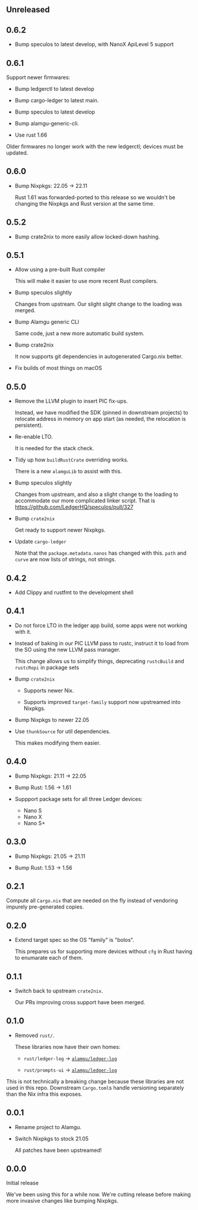 ## Unreleased

## 0.6.2

* Bump speculos to latest develop, with NanoX ApiLevel 5 support

## 0.6.1

Support newer firmwares:

* Bump ledgerctl to latest develop

* Bump cargo-ledger to latest main.

* Bump speculos to latest develop

* Bump alamgu-generic-cli.

* Use rust 1.66

Older firmwares no longer work with the new ledgerctl; devices must be updated.

## 0.6.0

* Bump Nixpkgs: 22.05 -> 22.11

  Rust 1.61 was forwarded-ported to this release so we wouldn't be changing the Nixpkgs and Rust version at the same time.

## 0.5.2

* Bump crate2nix to more easily allow locked-down hashing.

## 0.5.1

* Allow using a pre-built Rust compiler

  This will make it easier to use more recent Rust compilers.

* Bump speculos slightly

  Changes from upstream. Our slight slight change to the loading was merged.

* Bump Alamgu generic CLI

  Same code, just a new more automatic build system.

* Bump crate2nix

  It now supports git dependencies in autogenerated Cargo.nix better.

* Fix builds of most things on macOS

## 0.5.0

* Remove the LLVM plugin to insert PIC fix-ups.

  Instead, we have modified the SDK (pinned in downstream projects) to relocate address in memory on app start (as needed, the relocation is persistent).

* Re-enable LTO.

  It is needed for the stack check.

* Tidy up how `buildRustCrate` overriding works.

  There is a new `alamguLib` to assist with this.

* Bump speculos slightly

  Changes from upstream, and also a slight change to the loading to accommodate our more complicated linker script.
  That is https://github.com/LedgerHQ/speculos/pull/327

* Bump `crate2nix`

  Get ready to support newer Nixpkgs.

* Update `cargo-ledger`

  Note that the `package.metadata.nanos` has changed with this.
  `path` and `curve` are now lists of strings, not strings.

## 0.4.2

* Add Clippy and rustfmt to the development shell

## 0.4.1

* Do not force LTO in the ledger app build, some apps were not working with it.

* Instead of baking in our PIC LLVM pass to rustc, instruct it to load from the SO using the new LLVM pass manager.

  This change allows us to simplify things, deprecating `rustcBuild` and `rustcRopi` in package sets

* Bump `crate2nix`

  * Supports newer Nix.

  * Supports improved `target-family` support now upstreamed into Nixpkgs.

* Bump Nixpkgs to newer 22.05

* Use `thunkSource` for util dependencies.

  This makes modifying them easier.

## 0.4.0

* Bump Nixpkgs: 21.11 -> 22.05

* Bump Rust: 1.56 -> 1.61

* Suppport package sets for all three Ledger devices:

  * Nano S
  * Nano X
  * Nano S+

## 0.3.0

* Bump Nixpkgs: 21.05 -> 21.11

* Bump Rust: 1.53 -> 1.56

## 0.2.1

Compute all `Cargo.nix` that are needed on the fly instead of vendoring impurely pre-generated copies.

## 0.2.0

- Extend target spec so the OS "family" is "bolos".

  This prepares us for supporting more devices without `cfg` in Rust having to enumarate each of them.

## 0.1.1

- Switch back to upstream `crate2nix`.

  Our PRs improving cross support have been merged.

## 0.1.0

- Removed `rust/`.

  These libraries now have their own homes:

   - `rust/ledger-log` -> [`alamgu/ledger-log`](https://github.com/alamgu/ledger-log)

   - `rust/prompts-ui` -> [`alamgu/ledger-log`](https://github.com/alamgu/ledger-prompts-ui)

This is not technically a breaking change because these libraries are not used
in this repo. Downstream `Cargo.toml`s handle versioning separately than the
Nix infra this exposes.

## 0.0.1

- Rename project to Alamgu.

- Switch Nixpkgs to stock 21.05

  All patches have been upstreamed!

## 0.0.0

Initial release

We've been using this for a while now.
We're cutting release before making more invasive changes like bumping Nixpkgs.
